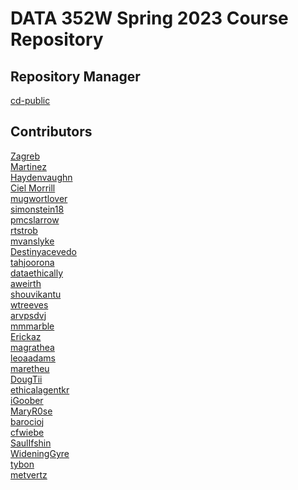 # DATA 352W Spring 2023 Course Repository 
## Repository Manager
[cd-public](https://cd-public.github.io/)
## Contributors
[Zagreb](https://zagreb-ethf23.github.io/) <br>
[Martinez](https://martinez-D352W.github.io/) <br>
[Haydenvaughn](https://Haydenvaughn.github.io) <br>
[Ciel Morrill](https://cielmorrill.github.io/) <br>
[mugwortlover](https://mugwortlover.github.io) <br>
[simonstein18](https://github.com/simonstein18/simonstein18.github.io) <br>
[pmcslarrow](https://pmcslarrow.github.io/) <br>
[rtstrob](https://rtstrob.github.io/) <br>
[mvanslyke](https://mvanslyke.github.io/) <br>
[Destinyacevedo](https://destinyacevedo.github.io/) <br>
[tahjoorona](http://tahjoorona.github.io/) <br>
[dataethically](https://dataethically.github.io) <br>
[aweirth](https://aweirth.github.io/) <br>
[shouvikantu](https://shouvikantu.github.io/) <br>
[wtreeves](https://treeves-eth23.github.io/) <br>
[arvpsdvj](https://arvpsdvj.github.io/) <br>
[mmmarble](https://mmmarble-eths23.github.io/) <br>
[Erickaz](https://erickaz.github.io/) <br>
[magrathea](https://magrathea-data352.github.io/) <br>
[leoaadams](https://leoaadams.github.io/) <br>
[maretheu](https://maretheu.github.io/) <br>
[DougTii](https://DougTii.github.io/) <br>
[ethicalagentkr](https://ethicalagentkr.github.io/) <br>
[iGoober](https://igoober.github.io/) <br>
[MaryR0se](https://maryr0se.github.io/) <br>
[barocioj](https://barocioj.github.io/) <br>
[cfwiebe](https://cfwiebe.github.io/) <br>
[SaulIfshin](https://saul1310.github.io) <br>
[WideningGyre](https://wideninggyre.github.io) <br>
[tybon](https://tybon.github.io) <br>
[metvertz](https://Metvertz.github.io)
